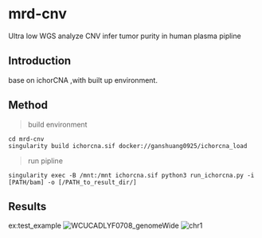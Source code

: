 # mrd-cnv
Ultra low WGS analyze CNV infer tumor purity in human plasma pipline
## Introduction  
base on ichorCNA ,with built up environment.  
## Method  
> build environment
```
cd mrd-cnv
singularity build ichorcna.sif docker://ganshuang0925/ichorcna_load
```
> run pipline  
```
singularity exec -B /mnt:/mnt ichorcna.sif python3 run_ichorcna.py -i [PATH/bam] -o [/PATH_to_result_dir/]
```
## Results
ex:test_example
![WCUCADLYF0708_genomeWide](https://user-images.githubusercontent.com/50703435/197149192-23ec41e0-5e4e-402d-a834-db0f184fa9f4.png)
![chr1](https://user-images.githubusercontent.com/50703435/197149202-fc75002a-69c1-4ebd-bccd-d175072dda5d.png)
